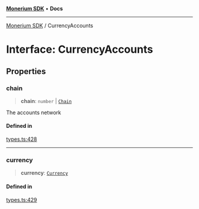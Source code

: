 [**Monerium SDK**](../README.md) • **Docs**

***

[Monerium SDK](../README.md) / CurrencyAccounts

# Interface: CurrencyAccounts

## Properties

### chain

> **chain**: `number` \| [`Chain`](../type-aliases/Chain.md)

The accounts network

#### Defined in

[types.ts:428](https://github.com/monerium/js-monorepo/blob/294e3704bc2735fba770b1d2fbba8f31f3bfa306/packages/sdk/src/types.ts#L428)

***

### currency

> **currency**: [`Currency`](../enumerations/Currency.md)

#### Defined in

[types.ts:429](https://github.com/monerium/js-monorepo/blob/294e3704bc2735fba770b1d2fbba8f31f3bfa306/packages/sdk/src/types.ts#L429)

